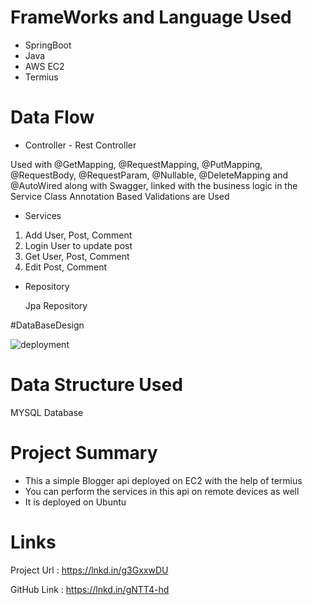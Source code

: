 # FrameWorks and Language Used
* SpringBoot
* Java
* AWS EC2
* Termius

# Data Flow
* Controller - Rest Controller

Used with @GetMapping, @RequestMapping, @PutMapping, @RequestBody, @RequestParam, @Nullable, @DeleteMapping and @AutoWired along with Swagger, linked with the business logic in the Service Class
Annotation Based Validations are Used


* Services

1. Add User, Post, Comment
2. Login User to update post
3. Get User, Post, Comment
4. Edit Post, Comment


* Repository

  Jpa Repository
  
#DataBaseDesign

![deployment](https://user-images.githubusercontent.com/93002372/224515020-e7e5037e-ee2c-46b7-bf8c-60f8a19065fc.png)
  
# Data Structure Used

MYSQL Database

# Project Summary

* This a simple  Blogger api deployed on EC2 with the help of termius
* You can perform the services in this api on remote devices as well
* It is deployed on Ubuntu

# Links
Project Url : https://lnkd.in/g3GxxwDU

GitHub Link : https://lnkd.in/gNTT4-hd
